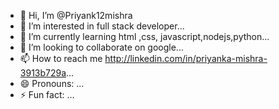 - 👋 Hi, I’m @Priyank12mishra
- 👀 I’m interested in full stack developer...
- 🌱 I’m currently learning html ,css, javascript,nodejs,python...
- 💞️ I’m looking to collaborate on google...
- 📫 How to reach me http://linkedin.com/in/priyanka-mishra-3913b729a...
- 😄 Pronouns: ...
- ⚡ Fun fact: ...

<!---
Priyank12mishra/Priyank12mishra is a ✨ special ✨ repository because its `README.md` (this file) appears on your GitHub profile.
You can click the Preview link to take a look at your changes.
--->

